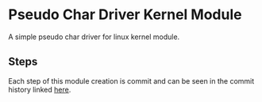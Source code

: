 # Pseudo Char Driver Kernel Module

A simple pseudo char driver for linux kernel module.

## Steps
Each step of this module creation is commit and can be seen in the commit history
linked [here](https://github.com/bgvmysore/psedu_char_dev_kernel/commits/main).
